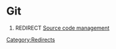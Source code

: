 # Git
1.  REDIRECT [Source code management](Source_code_management.md)

[Category:Redirects](Category:Redirects.md)
